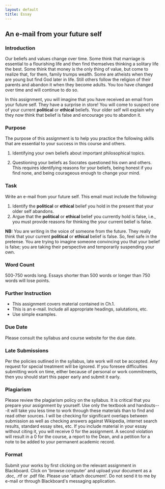 ```yaml
---
layout: default
title: Essay
---
```

## An e-mail from your future self

### Introduction

Our beliefs and values change over time. Some think that marriage is essential to a flourishing life and then find themselves thinking a solitary life the best. Some think that money is the only thing of value, but come to realize that, for them, family trumps wealth. Some are atheists when they are young but find God later in life. Still others follow the religion of their parents and abandon it when they become adults. You too have changed over time and will continue to do so. 

In this assignment, you will imagine that you have received an email from your future self. They have a surprise in store! You will come to suspect one of your current **political** or **ethical** beliefs. Your older self will explain why they now think that belief is false and encourage you to abandon it.  


### Purpose 

The purpose of this assignment is to help you practice the following skills that are essential to your success in this course and others. 

1.  Identifying your own beliefs about important philosophical topics.

2.  Questioning your beliefs as Socrates questioned his own and others. This requires identifying reasons for your beliefs, being honest if you find none, and being courageous enough to change your mind. 



### Task

Write an e-mail from your future self. This email must include the following: 

1. Identify the **political** or **ethical** belief you hold in the present that your older self abandons.   
2. Argue that the **political** or **ethical** belief you currently hold is false, i.e., you must provide reasons for thinking the your current belief is false. 

**NB:** You are writing in the voice of someone from the future. They really think that your current **political** or **ethical** belief is false. So, feel safe in the pretense. You are trying to imagine someone convincing you that your belief is false; you are taking their perspective and temporarily suspending your own. 
 
### Word Count

500-750 words long. Essays shorter than 500 words or longer than 750 words will lose points. 

### Further Instruction 

+ This assignment covers material contained in Ch.1.
+ This is an e-mail. Include all appropriate headings, salutations, etc.  
+ Use simple examples. 

### Due Date
Please consult the syllabus and course website for the due date.

### Late Submissions

Per the policies outlined in the syllabus, late work will not be accepted. Any request for special treatment will be ignored. If you foresee difficulties submitting work on time, either because of personal or work commitments, then you should start this paper early and submit it early. 

### Plagiarism

Please review the plagiarism policy on the syllabus. It is critical that you prepare your assignment by yourself. Use only the textbook and handouts---it will take you less time to work through these materials than to find and read other sources. I will be checking for significant overlaps between submission as well as checking answers against Wikipedia, internet search results, standard essay sites, etc. If you include material in your essay without citing it, you will receive 0 for the assignment. A second violation will result in a 0 for the course, a report to the Dean, and a petition for a note to be added to your permanent academic record.

### Format

Submit your works by first clicking on the relevant assignment in Blackboard. Click on 'browse computer' and upload your document as a .doc, .rtf or .pdf file. Please use 'attach document'. Do not send it to me by e-mail or through Blackboard's messaging application. 






